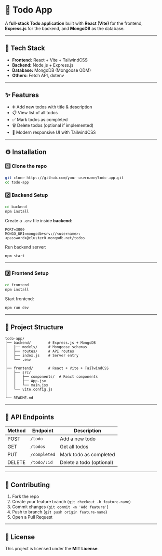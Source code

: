 

# 📝 Todo App

A **full-stack Todo application** built with **React (Vite)** for the frontend, **Express.js** for the backend, and **MongoDB** as the database.

---

## 🚀 Tech Stack

* **Frontend:** React + Vite + TailwindCSS
* **Backend:** Node.js + Express.js
* **Database:** MongoDB (Mongoose ODM)
* **Others:** Fetch API, dotenv

---

## ✨ Features

* ➕ Add new todos with title & description
* 📋 View list of all todos
* ✅ Mark todos as completed
* 🗑 Delete todos (optional if implemented)
* 🎨 Modern responsive UI with TailwindCSS

---

## ⚙️ Installation

### 1️⃣ Clone the repo

```bash
git clone https://github.com/your-username/todo-app.git
cd todo-app
```

### 2️⃣ Backend Setup

```bash
cd backend
npm install
```

Create a `.env` file inside **backend**:

```env
PORT=3000
MONGO_URI=mongodb+srv://<username>:<password>@cluster0.mongodb.net/todos
```

Run backend server:

```bash
npm start
```

---

### 3️⃣ Frontend Setup

```bash
cd frontend
npm install
```

Start frontend:

```bash
npm run dev
```

---

## 📂 Project Structure

```
todo-app/
│── backend/        # Express.js + MongoDB
│   ├── models/     # Mongoose schemas
│   ├── routes/     # API routes
│   ├── index.js    # Server entry
│   └── .env
│
│── frontend/       # React + Vite + TailwindCSS
│   ├── src/
│   │   ├── components/  # React components
│   │   ├── App.jsx
│   │   └── main.jsx
│   └── vite.config.js
│
└── README.md
```

---

## 🔗 API Endpoints

| Method | Endpoint     | Description              |
| ------ | ------------ | ------------------------ |
| POST   | `/todo`      | Add a new todo           |
| GET    | `/todos`     | Get all todos            |
| PUT    | `/completed` | Mark todo as completed   |
| DELETE | `/todo/:id`  | Delete a todo (optional) |

---

## 🤝 Contributing

1. Fork the repo
2. Create your feature branch (`git checkout -b feature-name`)
3. Commit changes (`git commit -m 'Add feature'`)
4. Push to branch (`git push origin feature-name`)
5. Open a Pull Request

---

## 📜 License

This project is licensed under the **MIT License**.

